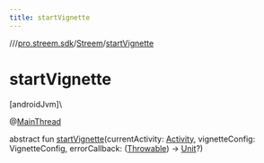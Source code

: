 ```yaml
---
title: startVignette
---
```

//[<root>](../../../index.html)/[pro.streem.sdk](../index.html)/[Streem](index.html)/[startVignette](start-vignette.html)



# startVignette



[androidJvm]\




@[MainThread](https://developer.android.com/reference/kotlin/androidx/annotation/MainThread.html)



abstract fun [startVignette](start-vignette.html)(currentActivity: [Activity](https://developer.android.com/reference/kotlin/android/app/Activity.html), vignetteConfig: VignetteConfig, errorCallback: ([Throwable](https://kotlinlang.org/api/latest/jvm/stdlib/kotlin/-throwable/index.html)) -&gt; [Unit](https://kotlinlang.org/api/latest/jvm/stdlib/kotlin/-unit/index.html)?)




